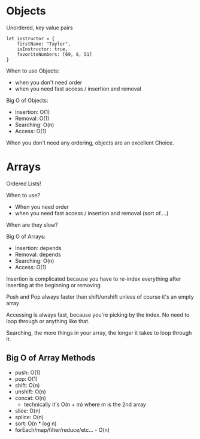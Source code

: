 # Objects

Unordered, key value pairs

```
let instructor = {
    firstName: "Taylor",
    isInstructor: true,
    favoriteNumbers: [69, 8, 51]
}
```
When to use Objects:
- when you don't need order
- when you need fast access / insertion and removal

Big O of Objects:

- Insertion: O(1)
- Removal: O(1)
- Searching: O(n)
- Access: O(1)

When you don't need any ordering, objects are an excellent Choice.

# Arrays

Ordered Lists!

When to use?
- When you need order
- when you need fast access / insertion and removal (sort of....)

When are they slow?

Big O of Arrays:
- Insertion: depends
- Removal: depends
- Searching: O(n)
- Access: O(1)

Insertion is complicated because you have to re-index everything after inserting at the beginning or removing

Push and Pop always faster than shift/unshift unless of course it's an empty array

Accessing is always fast, because you're picking by the index. No need to loop through or anything like that.

Searching, the more things in your array, the longer it takes to loop through it.

## Big O of Array Methods

- push: O(1)
- pop: O(1)
- shift: O(n)
- unshift: O(n)
- concat: O(n) 
    - technically it's O(n + m) where m is the 2nd array
- slice: O(n)
- splice: O(n)
- sort: O(n * log n)
- forEach/map/filter/reduce/etc... - O(n)












